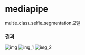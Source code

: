 # mediapipe

multie_class_selfie_segmentation 모델

### 결과
![img](https://github.com/DAASHeo/mediapipe/assets/64454313/480fb591-bb04-47fa-8ad8-b9ac9c14fc78)
![img_1](https://github.com/DAASHeo/mediapipe/assets/64454313/751f703d-e136-4c8d-abda-bc9bad826059)
![img_2](https://github.com/DAASHeo/mediapipe/assets/64454313/17f4142f-b418-485e-a39e-4c64ba916b34)
